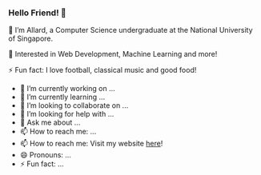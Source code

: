 ### Hello Friend! 👋

🔭 I’m Allard, a Computer Science undergraduate at the National University of Singapore.

🌱 Interested in Web Development, Machine Learning and more!

⚡ Fun fact: I love football, classical music and good food!

- 🔭 I’m currently working on ...
- 🌱 I’m currently learning ...
- 👯 I’m looking to collaborate on ...
- 🤔 I’m looking for help with ...
- 💬 Ask me about ...
- 📫 How to reach me: ...
- 📫 How to reach me: Visit my website [here](https://allardquek.github.io/)!
- 😄 Pronouns: ...
- ⚡ Fun fact: ...

<!--
**AllardQuek/allardquek** is a ✨ _special_ ✨ repository because its `README.md` (this file) appears on your GitHub profile.

Here are some ideas to get you started:

- 🔭 I’m currently working on ...
- 🌱 I’m currently learning ...
- 👯 I’m looking to collaborate on ...
- 🤔 I’m looking for help with ...
- 💬 Ask me about ...
- 📫 How to reach me: ...
- 📫 How to reach me: Visit my website [here](https://allardquek.github.io/)!
- 😄 Pronouns: ...
- ⚡ Fun fact: ...
-->

